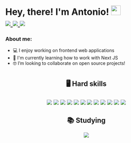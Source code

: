 <div> 
  <h1>
    Hey, there! I'm Antonio!
    <img src="https://cdn.shopify.com/s/files/1/1061/1924/products/Nerd_with_Glasses_Emoji_2a8485bc-f136-4156-9af6-297d8522d8d1_1024x1024.png?v=1571606036" width="30"/></br>
  <a href="https://www.linkedin.com/in/mottaluizantonio/" >
	<img src="https://img.shields.io/badge/-LinkedIn-%230077B5?style=for-the-badge&logo=linkedin&logoColor=white" target="_blank">
  </a>
  <a href="https://portfloio-ptbr.vercel.app" target="_blank">
     <img src="https://img.shields.io/badge/Portfolio_PTBR-%23000000.svg?style=for-the-badge&logo=firefox&logoColor=#FF7139 target="_blank"/>
   </a>
    <a href="https://luizantoniomotta-portfolio-en.vercel.app" target="_blank">
     <img src="https://img.shields.io/badge/Portfolio_EN-%23000000.svg?style=for-the-badge&logo=firefox&logoColor=#FF7139 target="_blank"/>
   </a>
  </h1>
</div>

 ### About me:
  
  - :computer: I enjoy working on frontend web applications
  - :seedling: I'm currently learning how to work with Next JS
  - 🤓 I’m looking to collaborate on open source projects!
  
  #
<div align="center">
	<h2> 🖥️ Hard skills </br></br>	
  <img src="https://img.shields.io/badge/-html-E34F26?logo=html5&logoColor=white&style=for-the-badge" />
  <img src="https://img.shields.io/badge/-css-1572B6?logo=css3&logoColor=white&style=for-the-badge" />
  <img src="https://img.shields.io/badge/-javascript-F7DF1E?logo=javascript&logoColor=white&style=for-the-badge" />
  <img src="https://img.shields.io/badge/-reactjs-61DAFB?logo=react&logoColor=white&style=for-the-badge" />
  <img src="https://img.shields.io/badge/-typescrypt-3178C6?logo=typescript&logoColor=white&style=for-the-badge" />
  <img src="https://img.shields.io/badge/-nodejs-339933?logo=node.js&logoColor=white&style=for-the-badge" />
  <img src="https://img.shields.io/badge/-express-000000?logo=express&logoColor=white&style=for-the-badge" />
  <img src="https://img.shields.io/badge/-typeorm-FE0902?logo=typescript&logoColor=white&style=for-the-badge" />
  <img src="https://img.shields.io/badge/-python-3776AB?logo=python&logoColor=white&style=for-the-badge" />
  <img src="https://img.shields.io/badge/-django-092E20?logo=django&logoColor=white&style=for-the-badge" />
  <img src="https://img.shields.io/badge/-postgresql-4169E1?logo=postgresql&logoColor=white&style=for-the-badge" />
  <img src="https://img.shields.io/badge/-docker-2496ED?logo=docker&logoColor=white&style=for-the-badge" />
	</h2>
</div>

<div align="center">
  <h2> 📚 Studying </h2>
	<img src="https://img.shields.io/badge/Next-black?style=for-the-badge&logo=next.js&logoColor=white" />

</div>
<!--
**mottaluizantonio/mottaluizantonio** is a ✨ _special_ ✨ repository because its `README.md` (this file) appears on your GitHub profile.

Here are some ideas to get you started:

- 🔭 I’m currently working on ...
- 🌱 I’m currently learning ...
- 👯 I’m looking to collaborate on ...
- 🤔 I’m looking for help with ...
- 💬 Ask me about ...
- 📫 How to reach me: ...
- 😄 Pronouns: ...
- ⚡ Fun fact: ...
-->
